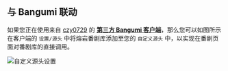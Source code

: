 ## 与 Bangumi 联动

如果您正在使用来自 [czy0729](https://github.com/czy0729) 的 [**第三方 Bangumi 客户端**](https://github.com/czy0729/Bangumi)，那么您可以如图所示在客户端的 `设置/源头` 中将熔岩番剧库添加至您的 `自定义源头` 中，以实现在番剧页面对番剧库的直接调用。

![自定义源头设置](https://kjimg10.360buyimg.com/ott/jfs/t1/61958/32/23925/30001/63caeb32F20749edd/0bd5c4a3a95ff3fd.jpg)
